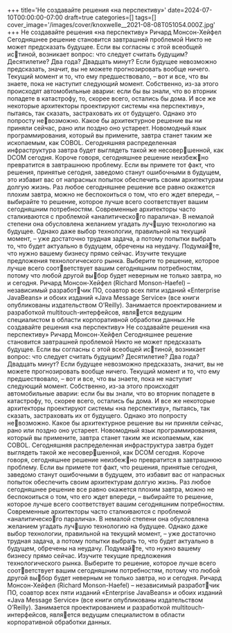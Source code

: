 +++
title='Не создавайте решения «на перспективу»'
date=2024-07-10T00:00:00-07:00
draft=true
categories=[]
tags=[]
cover_image='/images/cover/knoxwelle__2021-08-08T051054.000Z.jpg'
+++
Не создавайте решения 
«на перспективу»
Ричард Монсон-Хейфел
Сегодняшнее решение становится завтрашней проблемой
Никто не может предсказать будущее. Если вы согласны с этой всеобщей истиной, возникает вопрос: что следует считать будущим? Десятилетие? Два
года? Двадцать минут? Если будущее невозможно предсказать, значит, вы
не можете прогнозировать вообще ничего. Текущий момент и то, что ему
предшествовало, – вот и все, что вы знаете, пока не наступит следующий
момент. Собственно, из-за этого происходят автомобильные аварии: если бы
вы знали, что во вторник попадете в катастрофу, то, скорее всего, остались
бы дома.
И все же некоторые архитекторы проектируют системы «на перспективу»,
пытаясь, так сказать, застраховать их от будущего. Однако это попросту невозможно. Какое бы архитектурное решение вы ни приняли сейчас, рано
или поздно оно устареет. Новомодный язык программирования, который вы
примените, завтра станет таким же ископаемым, как COBOL. Сегодняшняя
распределенная инфраструктура завтра будет выглядеть такой же несовершенной, как DCOM сегодня. Короче говоря, сегодняшнее решение неизбежно превратится в завтрашнюю проблему.
Если вы примете тот факт, что решения, принятые сегодня, заведомо станут
ошибочными в будущем, это избавит вас от напрасных попыток обеспечить
своим архитектурам долгую жизнь. Раз любое сегодняшнее решение все
равно окажется плохим завтра, можно не беспокоиться о том, что его ждет
впереди, – выбирайте то решение, которое лучше всего соответствует вашим
сегодняшним потребностям.
Современные архитекторы часто сталкиваются с проблемой «аналитического паралича». В немалой степени она обусловлена желанием угадать лучшую технологию на будущее. Однако даже выбор технологии, правильной
на текущий момент, – уже достаточно трудная задача, а потому попытки
выбрать то, что будет актуально в будущем, обречены на неудачу. Подумайте, что нужно вашему бизнесу прямо сейчас. Изучите текущие предложения
технологического рынка. Выберите то решение, которое лучше всего соответствует вашим сегодняшним потребностям, потому что любой другой выбор будет неверным не только завтра, но и сегодня.
Ричард Монсон-Хейфел (Richard Monson-Haefel) – независимый разработчик ПО, соавтор всех пяти изданий «Enterprise JavaBeans» и обоих изданий 
«Java Message Service» (все книги опубликованы издательством O’Reilly). 
Занимается проектированием и разработкой multitouch-интерфейсов, является ведущим специалистом в области корпоративной обработки данных.Не создавайте решения «на перспективу» 
Не создавайте решения 
«на перспективу»
Ричард Монсон-Хейфел
Сегодняшнее решение становится завтрашней проблемой
Никто не может предсказать будущее. Если вы согласны с этой всеобщей истиной, возникает вопрос: что следует считать будущим? Десятилетие? Два
года? Двадцать минут? Если будущее невозможно предсказать, значит, вы
не можете прогнозировать вообще ничего. Текущий момент и то, что ему
предшествовало, – вот и все, что вы знаете, пока не наступит следующий
момент. Собственно, из-за этого происходят автомобильные аварии: если бы
вы знали, что во вторник попадете в катастрофу, то, скорее всего, остались
бы дома.
И все же некоторые архитекторы проектируют системы «на перспективу»,
пытаясь, так сказать, застраховать их от будущего. Однако это попросту невозможно. Какое бы архитектурное решение вы ни приняли сейчас, рано
или поздно оно устареет. Новомодный язык программирования, который вы
примените, завтра станет таким же ископаемым, как COBOL. Сегодняшняя
распределенная инфраструктура завтра будет выглядеть такой же несовершенной, как DCOM сегодня. Короче говоря, сегодняшнее решение неизбежно превратится в завтрашнюю проблему.
Если вы примете тот факт, что решения, принятые сегодня, заведомо станут
ошибочными в будущем, это избавит вас от напрасных попыток обеспечить
своим архитектурам долгую жизнь. Раз любое сегодняшнее решение все
равно окажется плохим завтра, можно не беспокоиться о том, что его ждет
впереди, – выбирайте то решение, которое лучше всего соответствует вашим
сегодняшним потребностям.
Современные архитекторы часто сталкиваются с проблемой «аналитического паралича». В немалой степени она обусловлена желанием угадать лучшую технологию на будущее. Однако даже выбор технологии, правильной
на текущий момент, – уже достаточно трудная задача, а потому попытки
выбрать то, что будет актуально в будущем, обречены на неудачу. Подумайте, что нужно вашему бизнесу прямо сейчас. Изучите текущие предложения
технологического рынка. Выберите то решение, которое лучше всего соответствует вашим сегодняшним потребностям, потому что любой другой выбор будет неверным не только завтра, но и сегодня.
Ричард Монсон-Хейфел (Richard Monson-Haefel) – независимый разработчик ПО, соавтор всех пяти изданий «Enterprise JavaBeans» и обоих изданий 
«Java Message Service» (все книги опубликованы издательством O’Reilly). 
Занимается проектированием и разработкой multitouch-интерфейсов, является ведущим специалистом в области корпоративной обработки данных.